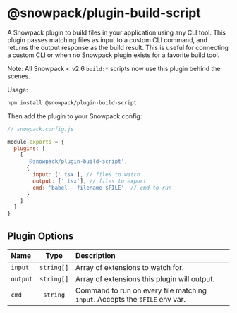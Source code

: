 # @snowpack/plugin-build-script

A Snowpack plugin to build files in your application using any CLI tool. This plugin passes matching files as input to a custom CLI command, and returns the output response as the build result. This is useful for connecting a custom CLI or when no Snowpack plugin exists for a favorite build tool.

Note: All Snowpack < v2.6 `build:*` scripts now use this plugin behind the scenes.

Usage:

```bash
npm install @snowpack/plugin-build-script
```

Then add the plugin to your Snowpack config:

```js
// snowpack.config.js

module.exports = {
  plugins: [
    [
      '@snowpack/plugin-build-script',
      {
        input: ['.tsx'], // files to watch
        output: ['.tsx'], // files to export
        cmd: 'babel --filename $FILE', // cmd to run
      }
    ]
  ]
}
```

## Plugin Options

| Name     |     Type    | Description                                                                 |
|:---------|:-----------:|:----------------------------------------------------------------------------|
| `input`  |  `string[]` | Array of extensions to watch for.                                           |
| `output` |  `string[]` | Array of extensions this plugin will output.                                |
| `cmd`    |  `string`   | Command to run on every file matching `input`. Accepts the `$FILE` env var. |
